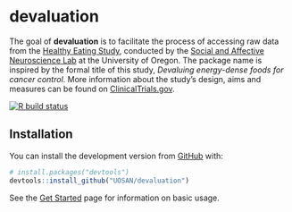 
<!-- README.md is generated from README.Rmd. Please edit that file -->

# devaluation

The goal of **devaluation** is to facilitate the process of accessing
raw data from the [Healthy Eating
Study](https://ctn.uoregon.edu/projects/healthy-eating-study), conducted
by the [Social and Affective Neuroscience
Lab](https://sanlab.uoregon.edu/) at the University of Oregon. The
package name is inspired by the formal title of this study, *Devaluing
energy-dense foods for cancer control*. More information about the
study’s design, aims and measures can be found on
[ClinicalTrials.gov](https://clinicaltrials.gov/ct2/show/NCT03557710).

<!-- badges: start -->

[![R build
status](https://github.com/UOSAN/devaluation/workflows/R-CMD-check/badge.svg)](https://github.com/UOSAN/devaluation/actions)
<!-- badges: end -->

## Installation

You can install the development version from
[GitHub](https://github.com/) with:

``` r
# install.packages("devtools")
devtools::install_github("UOSAN/devaluation")
```

See the [Get
Started](https://uosan.github.io/devaluation/articles/get-started.html)
page for information on basic usage.
